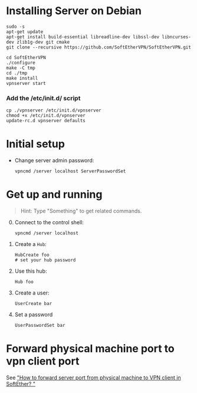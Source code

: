 # Installing Server on Debian 

```
sudo -s
apt-get update
apt-get install build-essential libreadline-dev libssl-dev libncurses-dev zlib1g-dev git cmake
git clone --recursive https://github.com/SoftEtherVPN/SoftEtherVPN.git

cd SoftEtherVPN
./configure
make -C tmp
cd ./tmp
make install
vpnserver start
```

### Add the /etc/init.d/ script 

```
cp ./vpnserver /etc/init.d/vpnserver
chmod +x /etc/init.d/vpnserver
update-rc.d vpnserver defaults
```

# Initial setup

* Change server admin password: 

      vpncmd /server localhost ServerPasswordSet

# Get up and running 

> Hint: Type "Something<ENTER>" to get related commands.

0. Connect to the control shell:

       vpncmd /server localhost

1. Create a `Hub`:

       HubCreate foo
       # set your hub password 

2. Use this hub: 

       Hub foo

3. Create a user:
    
       UserCreate bar

4. Set a password

       UserPasswordSet bar
 

# Forward physical machine port to vpn client port

See ["How to forward server port from physical machine to VPN client in SoftEther?
"](https://superuser.com/q/1408862/187576)


